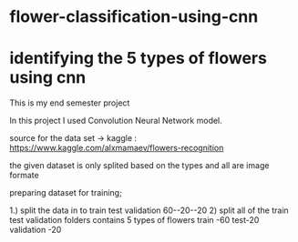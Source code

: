 # flower-classification-using-cnn
# identifying the 5 types of flowers using cnn
This is my end semester project 

In this project I used Convolution Neural Network model.

source for the data set -> kaggle : https://www.kaggle.com/alxmamaev/flowers-recognition

the given dataset is only splited based on the types and all are image formate 

preparing dataset for training;

1.) split the data in to train test validation 60--20--20
2)  split all of the train test validation folders contains 5 types of flowers 
train -60
test-20
validation -20
